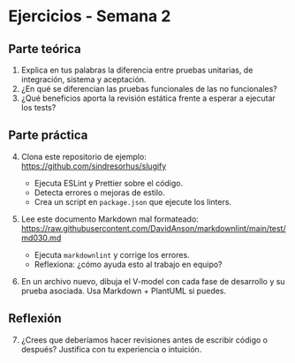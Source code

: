 # Ejercicios - Semana 2

## Parte teórica

1. Explica en tus palabras la diferencia entre pruebas unitarias, de integración, sistema y aceptación.
2. ¿En qué se diferencian las pruebas funcionales de las no funcionales?
3. ¿Qué beneficios aporta la revisión estática frente a esperar a ejecutar los tests?

## Parte práctica

4. Clona este repositorio de ejemplo:  
   <https://github.com/sindresorhus/slugify>

   - Ejecuta ESLint y Prettier sobre el código.
   - Detecta errores o mejoras de estilo.
   - Crea un script en `package.json` que ejecute los linters.

5. Lee este documento Markdown mal formateado:  
   <https://raw.githubusercontent.com/DavidAnson/markdownlint/main/test/md030.md>

   - Ejecuta `markdownlint` y corrige los errores.
   - Reflexiona: ¿cómo ayuda esto al trabajo en equipo?

6. En un archivo nuevo, dibuja el V-model con cada fase de desarrollo y su prueba asociada. Usa Markdown + PlantUML si puedes.

## Reflexión

7. ¿Crees que deberíamos hacer revisiones antes de escribir código o después? Justifica con tu experiencia o intuición.
